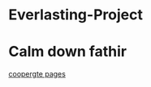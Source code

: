 # Everlasting-Project
<html>
<h1>Calm down fathir</h1>
<p1><a href="https://coopergte.github.io">coopergte pages</a></p1>


</html>
